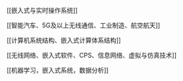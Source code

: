 [[嵌入式与实时操作系统]]

[[智能汽车、5G及以上无线通信、工业制造、航空航天]]

[[计算机系统结构、嵌入式计算体系结构]]

[[无线网络、嵌入式软件、CPS、信息网络、虚拟与仿真技术]]

[[机器学习，嵌入式系统，数据分析]]
